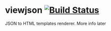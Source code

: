 # viewjson [![Build Status](https://secure.travis-ci.org/outring/viewjson.png?branch=master)](http://travis-ci.org/outring/viewjson)

JSON to HTML templates renderer. More info later